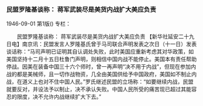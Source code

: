 ### 民盟罗隆基谈称：  蒋军武装尽是美货内战扩大美应负责

1946-09-01
第1版()
专栏：

　　民盟罗隆基谈称：
    蒋军武装尽是美货内战扩大美应负责
    【新华社延安二十九日电】南京讯：民盟发言人罗隆基氏曾于马司联合声明发表之次日（十一日）发表谈话称：“马司声明已证明其自认调处失败，此时美国应重新考虑其对华政策，如美国坚持十二月十五日杜鲁门声明，则相信中国内战不能停止。美国本有责任帮助停战。因美在装备中国三十六个师时，曾一再声明“决不用于内战”，但现在参加内战的都是美械师，且一切作战物资，几全由美国供给予中国政府，美国如不制止内战，在道义上也对不住中国人民。”罗氏继述民盟的立场称：“如要继续内战，民盟就要反对，并设法予以制止，决不承认失败。中国人民所受的痛苦现已超过其能容忍的限度，决不允许内战继续扩大下去。”
